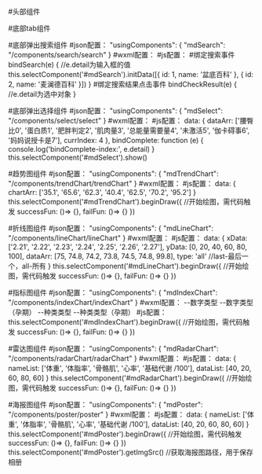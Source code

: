 #头部组件
<mdHead isBack='{{false}}' title='首页' titleStyle='color:red;'></mdHead>

#底部tab组件
<mdFoot currActive='home'></mdFoot>

#底部弹出搜索组件
#json配置：
"usingComponents": {
	"mdSearch": "/components/search/search"
}
#wxml配置：
<mdSearch id='mdSearch' title='食物名称' bind:bindSearch='bindSearch' bind:bindCheckResult='bindCheckResult'></mdSearch>
#js配置：
#绑定搜索事件
bindSearch(e) {
	//e.detail为输入框的值
	this.selectComponent('#mdSearch').initData([{
		id: 1, name: '盆底百科'
	}, {
		id: 2, name: '麦澜德百科'
	}])
}
#绑定搜索结果点击事件
bindCheckResult(e) {
	//e.detail为选中对象
}

#底部弹出选择组件
#json配置：
"usingComponents": {
    "mdSelect": "/components/select/select"
}
#wxml配置：
<mdSelect id='mdSelect' title='新增指标' dataList='{{dataArr}}' currIndex='{{currIndex}}' bind:bindComplete='bindComplete'></mdSelect>
#js配置：
data: {
    dataArr: ['腰臀比0', '蛋白质1', '肥胖判定2', '肌肉量3', '总能量需要量4', '未激活5', '伽卡碍事6', '妈妈说授卡是7'],
    currIndex: 4
},
bindComplete: function (e) {
    console.log('bindComplete-index:', e.detail)
}
this.selectComponent('#mdSelect').show()

#趋势图组件
#json配置：
"usingComponents": {
    "mdTrendChart": "/components/trendChart/trendChart"
}
#wxml配置：
<mdTrendChart id='mdTrendChart' style='width: 350rpx; height: 180rpx;' canvasW='350' canvasH='180' dataList='{{chartArr}}'></mdTrendChart>
#js配置：
data: {
	chartArr: ['35.1', '65.6', '62.3', '40.4', '62.5', '70.2', '95.2']
}
this.selectComponent('#mdTrendChart').beginDraw({ //开始绘图，需代码触发
	successFun: ()=> {},
	failFun: ()=> {}
})

#折线图组件
#json配置：
"usingComponents": {
	"mdLineChart": "/components/lineChart/lineChart"
}
#wxml配置：
<mdLineChart id='mdLineChart' style='position: absolute; top: 300rpx; left: 30rpx; width: 690rpx; height: 590rpx;' canvasW='690' canvasH='590' xData='{{xData}}' yData='{{yData}}' dataList='{{dataArr}}' color='#CD5B5C' markType='{{type}}'></mdLineChart>
#js配置：
data: {
	xData: ['2.21', '2.22', '2.23', '2.24', '2.25', '2.26', '2.27'],
	yData: [0, 20, 40, 60, 80, 100],
	dataArr: [75, 74.8, 74.2, 73.8, 74.5, 74.8, 99.8],
	type: 'all'  //last-最后一个，all-所有
}
this.selectComponent('#mdLineChart').beginDraw({ //开始绘图，需代码触发
	successFun: ()=> {},
	failFun: ()=> {}
})

#指标图组件
#json配置：
"usingComponents": {
	"mdIndexChart": "/components/indexChart/indexChart"
}
#wxml配置：
<mdIndexChart id='mdIndexChart' style='width: 528rpx; height: 100rpx;' canvasW='528' type='number' lowValue='4' highValue='8' value='2.5' unit='kg'></mdIndexChart> --数字类型
<mdIndexChart id='mdIndexChart' style='width: 528rpx; height: 92rpx;' canvasW='528' type='number-gray' lowValue='4' highValue='8' value='2.5' unit='kg'></mdIndexChart> --数字类型（孕期）
<mdIndexChart id='mdIndexChart' style='width: 320rpx; height: 70rpx;' canvasW='320' type='category' lowCategoryValue='不足' normalCategoryValue='正常' highCategoryValue='过量' active='low'></mdIndexChart> --种类类型
<mdIndexChart id='mdIndexChart' style='width: 320rpx; height: 70rpx;' canvasW='320' type='category-gray' normalCategoryValue='正常'></mdIndexChart> --种类类型（孕期）
#js配置：
this.selectComponent('#mdIndexChart').beginDraw({ //开始绘图，需代码触发
	successFun: ()=> {},
	failFun: ()=> {}
})

#雷达图组件
#json配置：
"usingComponents": {
	"mdRadarChart": "/components/radarChart/radarChart"
}
#wxml配置：
<mdRadarChart id='mdRadarChart' style='position:absolute;top:300rpx;left:0;right:0;margin:auto;width:590rpx;height:490rpx;' canvasW='590' canvasH='490' r='180' nameList='{{nameList}}' dataList='{{dataList}}'></mdRadarChart>
#js配置：
data: {
	nameList: ['体重', '体脂率', '骨骼肌', '心率', '基础代谢   /100'],
	dataList: [40, 20, 60, 80, 60]
}
this.selectComponent('#mdRadarChart').beginDraw({ //开始绘图，需代码触发
	successFun: ()=> {},
	failFun: ()=> {}
})

#海报图组件
#json配置：
"usingComponents": {
	"mdPoster": "/components/poster/poster"
}
#wxml配置：
<mdPoster id='mdPoster' style='width:100%;height:900rpx;' canvasW='750' canvasH='900' randarH='520' r='180' nameList='{{nameList}}' dataList='{{dataList}}' title='我的饮食雷达图' desc='合理的营养摄入是健康生活的基础。'></mdPoster>
#js配置：
data: {
	nameList: ['体重', '体脂率', '骨骼肌', '心率', '基础代谢   /100'],
	dataList: [40, 20, 60, 80, 60]
}
this.selectComponent('#mdPoster').beginDraw({ //开始绘图，需代码触发
	successFun: ()=> {},
	failFun: ()=> {}
})
this.selectComponent('#mdPoster').getImgSrc() //获取海报图路径，用于保存相册
